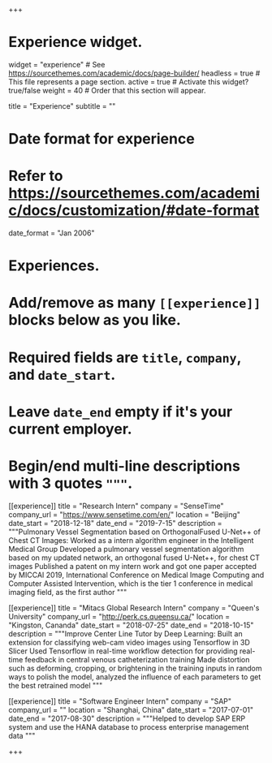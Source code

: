 +++

# Experience widget.

widget = "experience" # See https://sourcethemes.com/academic/docs/page-builder/
headless = true # This file represents a page section.
active = true # Activate this widget? true/false
weight = 40 # Order that this section will appear.

title = "Experience"
subtitle = ""

# Date format for experience

# Refer to https://sourcethemes.com/academic/docs/customization/#date-format

date_format = "Jan 2006"

# Experiences.

# Add/remove as many `[[experience]]` blocks below as you like.

# Required fields are `title`, `company`, and `date_start`.

# Leave `date_end` empty if it's your current employer.

# Begin/end multi-line descriptions with 3 quotes `"""`.

[[experience]]
title = "Research Intern"
company = "SenseTime"
company_url = "https://www.sensetime.com/en/"
location = "Beijing"
date_start = "2018-12-18"
date_end = "2019-7-15"
description = """Pulmonary Vessel Segmentation based on OrthogonalFused U-Net++ of Chest CT Images:
  Worked as a intern algorithm engineer in the Intelligent Medical Group
  Developed a pulmonary vessel segmentation algorithm based on my updated network, an orthogonal fused U-Net++, for chest CT images
  Published a patent on my intern work and got one paper accepted by MICCAI 2019, International Conference on Medical Image Computing and Computer Assisted Intervention, which is the tier 1 conference in medical imaging field, as the first author """

[[experience]]
title = "Mitacs Global Research Intern"
company = "Queen's University"
company_url = "http://perk.cs.queensu.ca/"
location = "Kingston, Cananda"
date_start = "2018-07-25"
date_end = "2018-10-15"
description = """Improve Center Line Tutor by Deep Learning:
  Built an extension for classifying web-cam video images using Tensorflow in 3D Slicer
  Used Tensorflow in real-time workflow detection for providing real-time feedback in central venous catheterization training
  Made distortion such as deforming, cropping, or brightening in the training inputs in random ways to polish the model, analyzed the influence of each parameters to get the best retrained model """

[[experience]]
title = "Software Engineer Intern"
company = "SAP"
company_url = ""
location = "Shanghai, China"
date_start = "2017-07-01"
date_end = "2017-08-30"
description = """Helped to develop SAP ERP system and use the HANA database to process enterprise management data """



+++

